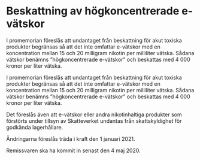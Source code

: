 # Beskattning av högkoncentrerade e-vätskor

I promemorian föreslås att undantaget från beskattning för akut toxiska produkter begränsas så att det inte omfattar e-vätskor med en koncentration mellan 15 och 20 milligram nikotin per milliliter vätska. Sådana vätskor benämns ”högkoncentrerade e-vätskor” och beskattas med 4 000 kronor per liter vätska.

I promemorian föreslås att undantaget från beskattning för akut toxiska produkter begränsas så att det inte omfattar e-vätskor med en koncentration mellan 15 och 20 milligram nikotin per milliliter vätska. Sådana vätskor benämns ”högkoncentrerade e-vätskor” och beskattas med 4 000 kronor per liter vätska.

Det föreslås även att e-vätskor eller andra nikotinhaltiga produkter som
förstörts under tillsyn av Skatteverket undantas från skattskyldighet för
godkända lagerhållare.

Ändringarna föreslås träda i kraft den 1 januari 2021.

Remissvaren ska ha kommit in senast den 4 maj 2020.
